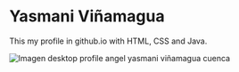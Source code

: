 # Yasmani Viñamagua
This my profile in github.io with HTML, CSS and Java.<br>
<p><img alt="Imagen desktop profile angel yasmani viñamagua cuenca"src="https://github.com/yasmani08/YasmaniVinamagua/blob/master/Profile.PNG"></p>

